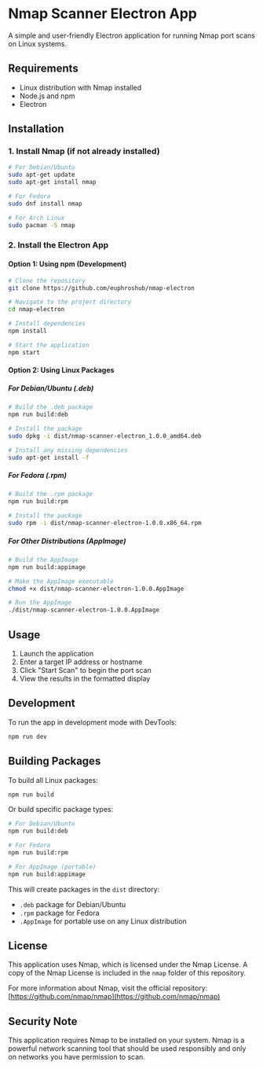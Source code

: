 # Nmap Scanner Electron App

A simple and user-friendly Electron application for running Nmap port scans on Linux systems.

## Requirements

- Linux distribution with Nmap installed
- Node.js and npm
- Electron

## Installation

### 1. Install Nmap (if not already installed)

```bash
# For Debian/Ubuntu
sudo apt-get update
sudo apt-get install nmap

# For Fedora
sudo dnf install nmap

# For Arch Linux
sudo pacman -S nmap
```

### 2. Install the Electron App

#### Option 1: Using npm (Development)

```bash
# Clone the repository
git clone https://github.com/euphroshub/nmap-electron

# Navigate to the project directory
cd nmap-electron

# Install dependencies
npm install

# Start the application
npm start
```

#### Option 2: Using Linux Packages

##### For Debian/Ubuntu (.deb)
```bash
# Build the .deb package
npm run build:deb

# Install the package
sudo dpkg -i dist/nmap-scanner-electron_1.0.0_amd64.deb

# Install any missing dependencies
sudo apt-get install -f
```

##### For Fedora (.rpm)
```bash
# Build the .rpm package
npm run build:rpm

# Install the package
sudo rpm -i dist/nmap-scanner-electron-1.0.0.x86_64.rpm
```

##### For Other Distributions (AppImage)
```bash
# Build the AppImage
npm run build:appimage

# Make the AppImage executable
chmod +x dist/nmap-scanner-electron-1.0.0.AppImage

# Run the AppImage
./dist/nmap-scanner-electron-1.0.0.AppImage
```

## Usage

1. Launch the application
2. Enter a target IP address or hostname
3. Click "Start Scan" to begin the port scan
4. View the results in the formatted display

## Development

To run the app in development mode with DevTools:
```bash
npm run dev
```

## Building Packages

To build all Linux packages:
```bash
npm run build
```

Or build specific package types:
```bash
# For Debian/Ubuntu
npm run build:deb

# For Fedora
npm run build:rpm

# For AppImage (portable)
npm run build:appimage
```

This will create packages in the `dist` directory:
- `.deb` package for Debian/Ubuntu
- `.rpm` package for Fedora
- `.AppImage` for portable use on any Linux distribution

## License

This application uses Nmap, which is licensed under the Nmap License. A copy of the Nmap License is included in the `nmap` folder of this repository.

For more information about Nmap, visit the official repository: [https://github.com/nmap/nmap](https://github.com/nmap/nmap)

## Security Note

This application requires Nmap to be installed on your system. Nmap is a powerful network scanning tool that should be used responsibly and only on networks you have permission to scan.
